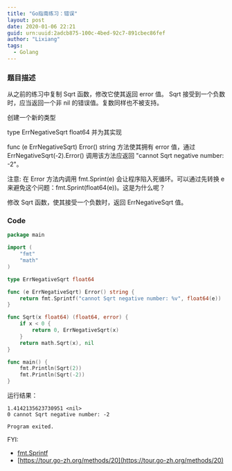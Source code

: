 ```yaml
---
title: "Go指南练习：错误"
layout: post
date: 2020-01-06 22:21
guid: urn:uuid:2adcb875-100c-4bed-92c7-891cbec86fef
author: "Lixiang"
tags:
  - Golang
---
```


### 题目描述
从之前的练习中复制 Sqrt 函数，修改它使其返回 error 值。
Sqrt 接受到一个负数时，应当返回一个非 nil 的错误值。复数同样也不被支持。

创建一个新的类型

type ErrNegativeSqrt float64
并为其实现

func (e ErrNegativeSqrt) Error() string
方法使其拥有 error 值，通过 ErrNegativeSqrt(-2).Error() 调用该方法应返回 "cannot Sqrt negative number: -2"。

注意: 在 Error 方法内调用 fmt.Sprint(e) 会让程序陷入死循环。可以通过先转换 e 来避免这个问题：fmt.Sprint(float64(e))。这是为什么呢？

修改 Sqrt 函数，使其接受一个负数时，返回 ErrNegativeSqrt 值。

### Code

```go
package main

import (
	"fmt"
	"math"
)

type ErrNegativeSqrt float64

func (e ErrNegativeSqrt) Error() string {
	return fmt.Sprintf("cannot Sqrt negative number: %v", float64(e))
}

func Sqrt(x float64) (float64, error) {
	if x < 0 {
		return 0, ErrNegativeSqrt(x)
	}
	return math.Sqrt(x), nil
}

func main() {
	fmt.Println(Sqrt(2))
	fmt.Println(Sqrt(-2))
}
```

运行结果：
```shell
1.4142135623730951 <nil>
0 cannot Sqrt negative number: -2

Program exited.
```

FYI:
- [fmt.Sprintf](https://golang.org/pkg/fmt/#Sprintf)
- [https://tour.go-zh.org/methods/20](https://tour.go-zh.org/methods/20)
